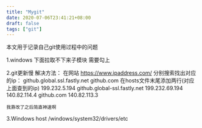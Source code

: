 ```yaml
---
title: "Mygit"
date: 2020-07-06T23:41:21+08:00
draft: false
tags: ["git"]
---
```


本文用于记录自己git使用过程中的问题

1.windows 下面拉取不下来子模块
需要勾上

2.git更新慢
解决方法：
   在网站 https://www.ipaddress.com/ 分别搜索找出对应的ip：
      github.global.ssl.fastly.net 
      github.com
  在hosts文件末尾添加两行(对应上面查到的ip)
      199.232.5.194  github.global-ssl.fastly.net
      199.232.69.194
      140.82.114.4  github.com
      140.82.113.3

    我靠改了之后简直神速啊
3.Windows host
/windows/system32/drivers/etc
